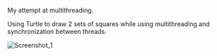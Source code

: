 My attempt at multithreading.

Using Turtle to draw 2 sets of squares while using multithreading and synchronization between threads.

![Screenshot_1](https://user-images.githubusercontent.com/71323072/172212261-1a346927-a9cf-4779-9f73-5736adac9f31.png)
